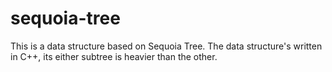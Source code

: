 # sequoia-tree
This is a data structure based on Sequoia Tree. The data structure's written in C++, its either subtree is heavier than the other.
